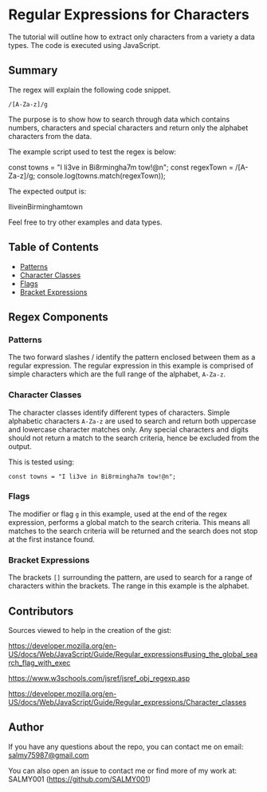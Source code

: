 # Regular Expressions for Characters

The tutorial will outline how to extract only characters from a variety a data types. The code is executed using JavaScript.

## Summary

The regex will explain the following code snippet.

`/[A-Za-z]/g`

The purpose is to show how to search through data which contains numbers, characters and special characters and return only the alphabet characters from the data.

The example script used to test the regex is below:

const towns = "I li3ve in Bi8rmingha7m tow!@n";
const regexTown = /[A-Za-z]/g;
console.log(towns.match(regexTown));

The expected output is:

IliveinBirminghamtown

Feel free to try other examples and data types.

## Table of Contents

- [Patterns](#patterns)
- [Character Classes](#character-classes)
- [Flags](#flags)
- [Bracket Expressions](#bracket-expressions)

## Regex Components

### Patterns

The two forward slashes / identify the pattern enclosed between them as a regular expression. The regular expression in this example is comprised of simple characters which are the full range of the alphabet, `A-Za-z`.

### Character Classes

The character classes identify different types of characters. Simple alphabetic characters `A-Za-z` are used to search and return both uppercase and lowercase character matches only. Any special characters and digits should not return a match to the search criteria, hence be excluded from the output.

This is tested using:

`const towns = "I li3ve in Bi8rmingha7m tow!@n";`

### Flags

The modifier or flag `g` in this example, used at the end of the regex expression, performs a global match to the search criteria. This means all matches to the search criteria will be returned and the search does not stop at the first instance found.

### Bracket Expressions

The brackets `[]` surrounding the pattern, are used to search for a range of characters within the brackets. The range in this example is the alphabet.

## Contributors

Sources viewed to help in the creation of the gist:

https://developer.mozilla.org/en-US/docs/Web/JavaScript/Guide/Regular_expressions#using_the_global_search_flag_with_exec

https://www.w3schools.com/jsref/jsref_obj_regexp.asp

https://developer.mozilla.org/en-US/docs/Web/JavaScript/Guide/Regular_expressions/Character_classes

## Author

If you have any questions about the repo, you can contact me on email: salmy75987@gmail.com

You can also open an issue to contact me or find more of my work at: SALMY001 (https://github.com/SALMY001)
